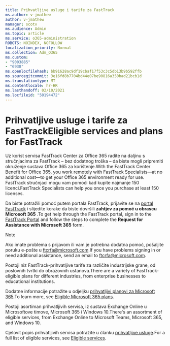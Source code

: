 ```yaml
---
title: Prihvatljive usluge i tarife za FastTrack
ms.author: v-jmathew
author: v-jmathew
manager: scotv
ms.audience: Admin
ms.topic: article
ms.service: o365-administration
ROBOTS: NOINDEX, NOFOLLOW
localization_priority: Normal
ms.collection: Adm_O365
ms.custom:
- "9003885"
- "6938"
ms.openlocfilehash: bb91628ac9df19cbaf17f53c3c5db13b9b592ffb
ms.sourcegitcommit: 3e16fd8b7704bd44e07be90816a350bad21bcb1d
ms.translationtype: MT
ms.contentlocale: hr-HR
ms.lasthandoff: 02/10/2021
ms.locfileid: "50194472"
---
```

# <a name="eligible-services-and-plans-for-fasttrack"></a><span data-ttu-id="cfb87-102">Prihvatljive usluge i tarife za FastTrack</span><span class="sxs-lookup"><span data-stu-id="cfb87-102">Eligible services and plans for FastTrack</span></span>

<span data-ttu-id="cfb87-103">Uz korist servisa FastTrack Center za Office 365 radite na daljinu s stručnjacima za FastTrack – bez dodatnog troška – da biste mogli pripremiti okruženje sustava Office 365 za korištenje.</span><span class="sxs-lookup"><span data-stu-id="cfb87-103">With the FastTrack Center Benefit for Office 365, you work remotely with FastTrack Specialists—at no additional cost—to get your Office 365 environment ready for use.</span></span> <span data-ttu-id="cfb87-104">FastTrack stručnjaci mogu vam pomoći kad kupite najmanje 150 licenci.</span><span class="sxs-lookup"><span data-stu-id="cfb87-104">FastTrack Specialists can help you once you purchase at least 150 licenses.</span></span>

<span data-ttu-id="cfb87-105">Da biste potražili pomoć putem portala FastTrack, prijavite se na [portal FastTrack](https://go.microsoft.com/fwlink/?linkid=2125443) i slijedite korake da biste dovršili **zahtjev za pomoć u obrascu Microsoft 365** .</span><span class="sxs-lookup"><span data-stu-id="cfb87-105">To get help through the FastTrack portal, sign in to the [FastTrack Portal](https://go.microsoft.com/fwlink/?linkid=2125443) and follow the steps to complete the **Request for Assistance with Microsoft 365** form.</span></span>

> [!NOTE]
> <span data-ttu-id="cfb87-106">Ako imate problema s prijavom ili vam je potrebna dodatna pomoć, pošaljite poruku e-pošte u [ftcrfa@microsoft.com](mailto:ftcrfa@microsoft.com).</span><span class="sxs-lookup"><span data-stu-id="cfb87-106">If you have problems signing in or need additional assistance, send an email to [ftcrfa@microsoft.com](mailto:ftcrfa@microsoft.com).</span></span>

<span data-ttu-id="cfb87-107">Postoji niz FastTrack-prihvatljive tarife za različite industrijske grane, od poslovnih tvrtki do obrazovnih ustanova.</span><span class="sxs-lookup"><span data-stu-id="cfb87-107">There are a variety of FastTrack-eligible plans for different industries, from enterprise businesses to educational institutions.</span></span>

<span data-ttu-id="cfb87-108">Dodatne informacije potražite u odjeljku [prihvatljivi planovi za Microsoft 365](https://go.microsoft.com/fwlink/?linkid=2125459).</span><span class="sxs-lookup"><span data-stu-id="cfb87-108">To learn more, see [Eligible Microsoft 365 plans](https://go.microsoft.com/fwlink/?linkid=2125459).</span></span>

<span data-ttu-id="cfb87-109">Postoji asortiman prihvatljivih servisa, iz sustava Exchange Online u Microsoftove timove, Microsoft 365 i Windows 10.</span><span class="sxs-lookup"><span data-stu-id="cfb87-109">There's an assortment of eligible services, from Exchange Online to Microsoft Teams, Microsoft 365, and Windows 10.</span></span>

<span data-ttu-id="cfb87-110">Cjelovit popis prihvatljivih servisa potražite u članku [prihvatljive usluge](https://go.microsoft.com/fwlink/?linkid=2125636).</span><span class="sxs-lookup"><span data-stu-id="cfb87-110">For a full list of eligible services, see [Eligible services](https://go.microsoft.com/fwlink/?linkid=2125636).</span></span>

